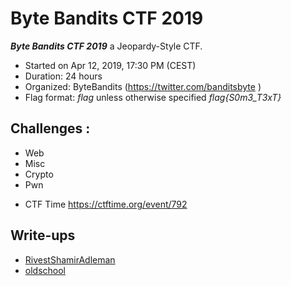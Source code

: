 # Byte Bandits CTF 2019

***Byte Bandits CTF 2019***  a Jeopardy-Style CTF.
* Started on Apr 12, 2019, 17:30 PM (CEST)
* Duration: 24 hours
* Organized: ByteBandits (https://twitter.com/banditsbyte )
* Flag format: *flag* unless otherwise specified *flag{S0m3_T3xT}*

## Challenges :

* Web
* Misc
* Crypto
* Pwn

- CTF Time https://ctftime.org/event/792

## Write-ups

* [RivestShamirAdleman](https://github.com/1r0dm480/CTF-Wr1T3uPs/tree/master/BBCTF19/crypto/RivestShamirAdleman)
* [oldschool](https://github.com/1r0dm480/CTF-Wr1T3uPs/tree/master/BBCTF19/crypto/oldschool)
